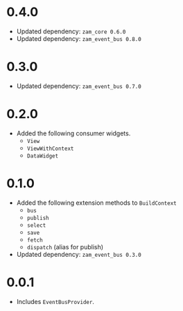 # 0.4.0
- Updated dependency: `zam_core 0.6.0`
- Updated dependency: `zam_event_bus 0.8.0`

# 0.3.0
- Updated dependency: `zam_event_bus 0.7.0`

# 0.2.0
- Added the following consumer widgets.
	- `View`
	- `ViewWithContext`
	- `DataWidget`

# 0.1.0
- Added the following extension methods to `BuildContext`
	- `bus`
	- `publish`
	- `select`
	- `save`
	- `fetch`
	- `dispatch` (alias for publish)
- Updated dependency: `zam_event_bus 0.3.0`

# 0.0.1
- Includes `EventBusProvider`.
